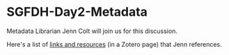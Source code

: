 # SGFDH-Day2-Metadata
Metadata Librarian Jenn Colt will join us for this discussion.

Here's a list of [links and resources](https://www.zotero.org/groups/2192925/dhmetadata2018/items) (in a Zotero page) that Jenn references.

